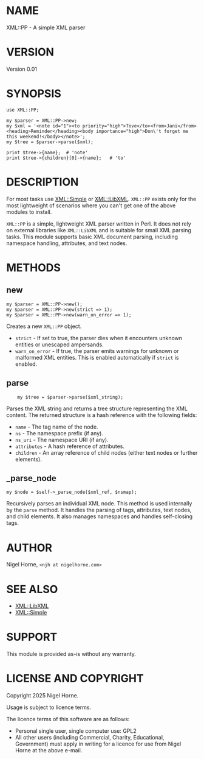# NAME

XML::PP - A simple XML parser

# VERSION

Version 0.01

# SYNOPSIS

    use XML::PP;

    my $parser = XML::PP->new;
    my $xml = '<note id="1"><to priority="high">Tove</to><from>Jani</from><heading>Reminder</heading><body importance="high">Don\'t forget me this weekend!</body></note>';
    my $tree = $parser->parse($xml);

    print $tree->{name};  # 'note'
    print $tree->{children}[0]->{name};   # 'to'

# DESCRIPTION

For most tasks use [XML::Simple](https://metacpan.org/pod/XML%3A%3ASimple) or [XML::LibXML](https://metacpan.org/pod/XML%3A%3ALibXML).
`XML::PP` exists only for the most lightweight of scenarios where you can't get one of the above modules to install.

`XML::PP` is a simple, lightweight XML parser written in Perl.
It does not rely on external libraries like `XML::LibXML` and is suitable for small XML parsing tasks.
This module supports basic XML document parsing, including namespace handling, attributes, and text nodes.

# METHODS

## new

    my $parser = XML::PP->new();
    my $parser = XML::PP->new(strict => 1);
    my $parser = XML::PP->new(warn_on_error => 1);

Creates a new `XML::PP` object.

- `strict` - If set to true, the parser dies when it encounters unknown entities or unescaped ampersands.
- `warn_on_error` - If true, the parser emits warnings for unknown or malformed XML entities. This is enabled automatically if `strict` is enabled.

## parse

        my $tree = $parser->parse($xml_string);

Parses the XML string and returns a tree structure representing the XML content. The returned structure is a hash reference with the following fields:

- `name` - The tag name of the node.
- `ns` - The namespace prefix (if any).
- `ns_uri` - The namespace URI (if any).
- `attributes` - A hash reference of attributes.
- `children` - An array reference of child nodes (either text nodes or further elements).

## \_parse\_node

    my $node = $self->_parse_node($xml_ref, $nsmap);

Recursively parses an individual XML node.
This method is used internally by the `parse` method.
It handles the parsing of tags, attributes, text nodes, and child elements.
It also manages namespaces and handles self-closing tags.

# AUTHOR

Nigel Horne, `<njh at nigelhorne.com>`

# SEE ALSO

- [XML::LibXML](https://metacpan.org/pod/XML%3A%3ALibXML)
- [XML::Simple](https://metacpan.org/pod/XML%3A%3ASimple)

# SUPPORT

This module is provided as-is without any warranty.

# LICENSE AND COPYRIGHT

Copyright 2025 Nigel Horne.

Usage is subject to licence terms.

The licence terms of this software are as follows:

- Personal single user, single computer use: GPL2
- All other users (including Commercial, Charity, Educational, Government)
  must apply in writing for a licence for use from Nigel Horne at the
  above e-mail.
